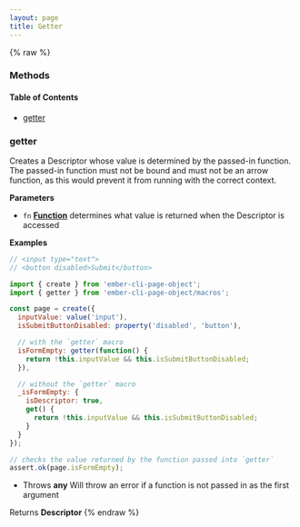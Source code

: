 ```yaml
---
layout: page
title: Getter
---
```


{% raw %}
### Methods


<!-- Generated by documentation.js. Update this documentation by updating the source code. -->

#### Table of Contents

-   [getter](#getter)

### getter

Creates a Descriptor whose value is determined by the passed-in function.
The passed-in function must not be bound and must not be an arrow function,
as this would prevent it from running with the correct context.

**Parameters**

-   `fn` **[Function](https://developer.mozilla.org/docs/Web/JavaScript/Reference/Statements/function)** determines what value is returned when the Descriptor is accessed

**Examples**

```javascript
// <input type="text">
// <button disabled>Submit</button>

import { create } from 'ember-cli-page-object';
import { getter } from 'ember-cli-page-object/macros';

const page = create({
  inputValue: value('input'),
  isSubmitButtonDisabled: property('disabled', 'button'),

  // with the `getter` macro
  isFormEmpty: getter(function() {
    return !this.inputValue && this.isSubmitButtonDisabled;
  }),

  // without the `getter` macro
  _isFormEmpty: {
    isDescriptor: true,
    get() {
      return !this.inputValue && this.isSubmitButtonDisabled;
    }
  }
});

// checks the value returned by the function passed into `getter`
assert.ok(page.isFormEmpty);
```

-   Throws **any** Will throw an error if a function is not passed in as the first argument

Returns **Descriptor** 
{% endraw %}